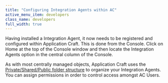 ```yaml
---
title: "Configuring Integration Agents within AC"
active_menu_item: developers
class_name: developers
full_width: true
---
```



Having installed a Integration Agent, it now needs to be registered and configured within Application Craft. This is done from the Console. Click on Home at the top of the Console window and then locate the Integration Agents option in the central column of the Console.

As with most centrally managed objects, Application Craft uses the [Private/Shared/Public folder structure](../../../../../private--shared-and-public-fol.htm) to organize your Integration Agents. You can assign permissions in order to control access amongst AC Users.


